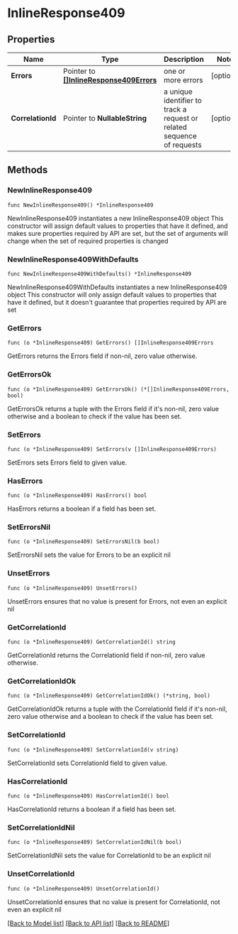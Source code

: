 # InlineResponse409

## Properties

Name | Type | Description | Notes
------------ | ------------- | ------------- | -------------
**Errors** | Pointer to [**[]InlineResponse409Errors**](inline_response_409_errors.md) | one or more errors | [optional] 
**CorrelationId** | Pointer to **NullableString** | a unique identifier to track a request or related sequence of requests | [optional] 

## Methods

### NewInlineResponse409

`func NewInlineResponse409() *InlineResponse409`

NewInlineResponse409 instantiates a new InlineResponse409 object
This constructor will assign default values to properties that have it defined,
and makes sure properties required by API are set, but the set of arguments
will change when the set of required properties is changed

### NewInlineResponse409WithDefaults

`func NewInlineResponse409WithDefaults() *InlineResponse409`

NewInlineResponse409WithDefaults instantiates a new InlineResponse409 object
This constructor will only assign default values to properties that have it defined,
but it doesn't guarantee that properties required by API are set

### GetErrors

`func (o *InlineResponse409) GetErrors() []InlineResponse409Errors`

GetErrors returns the Errors field if non-nil, zero value otherwise.

### GetErrorsOk

`func (o *InlineResponse409) GetErrorsOk() (*[]InlineResponse409Errors, bool)`

GetErrorsOk returns a tuple with the Errors field if it's non-nil, zero value otherwise
and a boolean to check if the value has been set.

### SetErrors

`func (o *InlineResponse409) SetErrors(v []InlineResponse409Errors)`

SetErrors sets Errors field to given value.

### HasErrors

`func (o *InlineResponse409) HasErrors() bool`

HasErrors returns a boolean if a field has been set.

### SetErrorsNil

`func (o *InlineResponse409) SetErrorsNil(b bool)`

 SetErrorsNil sets the value for Errors to be an explicit nil

### UnsetErrors
`func (o *InlineResponse409) UnsetErrors()`

UnsetErrors ensures that no value is present for Errors, not even an explicit nil
### GetCorrelationId

`func (o *InlineResponse409) GetCorrelationId() string`

GetCorrelationId returns the CorrelationId field if non-nil, zero value otherwise.

### GetCorrelationIdOk

`func (o *InlineResponse409) GetCorrelationIdOk() (*string, bool)`

GetCorrelationIdOk returns a tuple with the CorrelationId field if it's non-nil, zero value otherwise
and a boolean to check if the value has been set.

### SetCorrelationId

`func (o *InlineResponse409) SetCorrelationId(v string)`

SetCorrelationId sets CorrelationId field to given value.

### HasCorrelationId

`func (o *InlineResponse409) HasCorrelationId() bool`

HasCorrelationId returns a boolean if a field has been set.

### SetCorrelationIdNil

`func (o *InlineResponse409) SetCorrelationIdNil(b bool)`

 SetCorrelationIdNil sets the value for CorrelationId to be an explicit nil

### UnsetCorrelationId
`func (o *InlineResponse409) UnsetCorrelationId()`

UnsetCorrelationId ensures that no value is present for CorrelationId, not even an explicit nil

[[Back to Model list]](../README.md#documentation-for-models) [[Back to API list]](../README.md#documentation-for-api-endpoints) [[Back to README]](../README.md)


